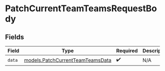 # PatchCurrentTeamTeamsRequestBody


## Fields

| Field                                                                      | Type                                                                       | Required                                                                   | Description                                                                |
| -------------------------------------------------------------------------- | -------------------------------------------------------------------------- | -------------------------------------------------------------------------- | -------------------------------------------------------------------------- |
| `data`                                                                     | [models.PatchCurrentTeamTeamsData](../models/patchcurrentteamteamsdata.md) | :heavy_check_mark:                                                         | N/A                                                                        |